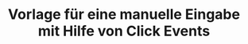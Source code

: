 ---
layout: article
title: Vorlage für eine manuelle Eingabe mit Hilfe von Click Events
description: 
  - Mit Peakboard können Sie sogenannte Click Events erstellen. In diesem Template bietet es die Möglichkeit, unterschiedliche Werte durch einen Klick auf die rechte "+"-Schaltfläche zu verändern.
lang: de
weight: 500
isDraft: false
ref: Manual-Editing-Using-Click-Events
category:
  - Interaktion
  - Scripting
image: Manual-Editing-Using-Click-Events.png
image_thumbnail: Manual-Editing-Using-Click-Events_thumbnail.png
download: Manual-Editing-Using-Click-Events.pbmx
overview_description:
overview_benefits:
overview_data_sources:
---